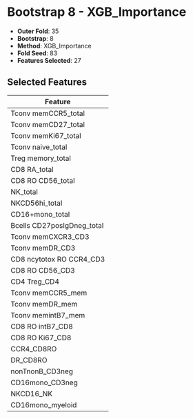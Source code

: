 # Bootstrap 8 - XGB_Importance

- **Outer Fold**: 35
- **Bootstrap**: 8
- **Method**: XGB_Importance
- **Fold Seed**: 83
- **Features Selected**: 27

## Selected Features

| Feature |
|---------|
| Tconv memCCR5_total |
| Tconv memCD27_total |
| Tconv memKi67_total |
| Tconv naive_total |
| Treg memory_total |
| CD8 RA_total |
| CD8 RO CD56_total |
| NK_total |
| NKCD56hi_total |
| CD16+mono_total |
| Bcells CD27posIgDneg_total |
| Tconv memCXCR3_CD3 |
| Tconv memDR_CD3 |
| CD8 ncytotox RO CCR4_CD3 |
| CD8 RO CD56_CD3 |
| CD4 Treg_CD4 |
| Tconv memCCR5_mem |
| Tconv memDR_mem |
| Tconv memintB7_mem |
| CD8 RO intB7_CD8 |
| CD8 RO Ki67_CD8 |
| CCR4_CD8RO |
| DR_CD8RO |
| nonTnonB_CD3neg |
| CD16mono_CD3neg |
| NKCD16_NK |
| CD16mono_myeloid |
